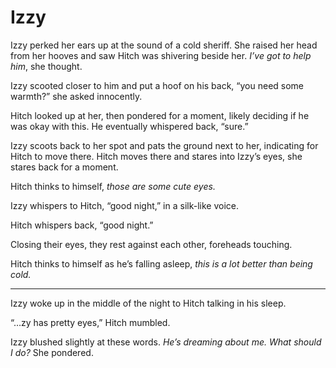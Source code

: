 # Izzy

Izzy perked her ears up at the sound of a cold sheriff. She raised her head from her hooves and saw Hitch was shivering beside her. *I’ve got to help him*, she thought.

Izzy scooted closer to him and put a hoof on his back, “you need some warmth?” she asked innocently.

Hitch looked up at her, then pondered for a moment, likely deciding if he was okay with this. He eventually whispered back, “sure.”

Izzy scoots back to her spot and pats the ground next to her, indicating for Hitch to move there. Hitch moves there and stares into Izzy’s eyes, she stares back for a moment.

Hitch thinks to himself, *those are some cute eyes.*

Izzy whispers to Hitch, “good night,” in a silk-like voice.

Hitch whispers back, “good night.”

Closing their eyes, they rest against each other, foreheads touching.

Hitch thinks to himself as he’s falling asleep, *this is a lot better than being cold.*

***

Izzy woke up in the middle of the night to Hitch talking in his sleep.

“…zy has pretty eyes,” Hitch mumbled.

Izzy blushed slightly at these words. *He’s dreaming about me.* *What should I do?* She pondered.


